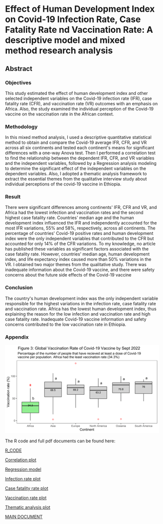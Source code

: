 # Effect of Human Development Index on  Covid-19 Infection Rate, Case Fatality Rate nd  Vaccination Rate: A descriptive model and mixed method research analysis
## Abstract
### Objectives

This study estimated the effect of human development index and other selected independent variables on the Covid-19 infection rate (IFR), case fatality rate (CFR), and vaccination rate (VR) outcomes with an emphasis on Africa. Also, the study examined the individual perception of the Covid-19 vaccine on the vaccination rate in the African context.

### Methodology

In this mixed method analysis, I used a descriptive quantitative statistical method to obtain and compare the Covid-19 average IFR, CFR, and VR across all six continents and tested each continent's means for significant differences with a one-way Anova test. Then I performed a correlation test to find the relationship between the dependent IFR, CFR, and VR variables and the independent variables, followed by a Regression analysis modeling to determine the significant effect of the independent variables on the dependent variables. Also, I adopted a thematic analysis framework to extract the essential themes from the qualitative interview study about individual perceptions of the covid-19 vaccine in Ethiopia.

### Result

There were significant differences among continents' IFR, CFR and VR, and Africa had the lowest infection and vaccination rates and the second highest case fatality rate. Countries' median age and the human development index influenced the IFR and independently accounted for the most IFR variations, 55% and 58%, respectively, across all continents. The percentage of countries' Covid-19 positive rates and human development index were the only independent variables that contributed to the CFR but accounted for only 14% of the CFR variations. To my knowledge, no article has published these variables as significant factors associated with the case fatality rate. However, countries' median age, human development index, and life expectancy index caused more than 50% variations in the VR. I obtained two major themes from the qualitative study. There was inadequate information about the Covid-19 vaccine, and there were safety concerns about the future side effects of the Covid-19 vaccine

### Conclusion 
The country's human development index was the only independent variable responsible for the highest variations in the infection rate, case fatality rate and vaccination rate. Africa has the lowest human development index, thus explaining the reason for the low infection and vaccination rate and high case fatality rate. Inadequate Covid-19 vaccine information and safety concerns contributed to the low vaccination rate in Ethiopia.

### Appendix

![image](https://github.com/olusolaolagunju/Mixed-Method-Research-Analysis/blob/main/images/boxplot_VR.png)



The R code and full pdf documents can be found here: 

[R_CODE](https://github.com/olusolaolagunju/Mixed-Method-Research-Analysis/blob/main/R_code_quantitative_covid_19.R)

[Correlation plot](https://github.com/olusolaolagunju/Mixed-Method-Research-Analysis/blob/main/images/Correlation_plot.png)

[Regression model](https://github.com/olusolaolagunju/Mixed-Method-Research-Analysis/blob/main/images/Regression_Model.png)

[Infection rate plot](https://github.com/olusolaolagunju/Mixed-Method-Research-Analysis/blob/main/images/boxplot_IFR.png)

[Case fatality rate plot ](https://github.com/olusolaolagunju/Mixed-Method-Research-Analysis/blob/main/images/boxplot_CFR.png)

[Vaccination rate plot](https://github.com/olusolaolagunju/Mixed-Method-Research-Analysis/blob/main/images/boxplot_VR.png)

[Thematic analysis plot](https://github.com/olusolaolagunju/Mixed-Method-Research-Analysis/blob/main/images/covid_thematic_2_0.2.png)

[MAIN DOCUMENT]()
